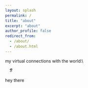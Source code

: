 ```yaml
---
layout: splash
permalink: /
title: "about"
excerpt: "about"
author_profile: false
redirect_from: 
  - /about/
  - /about.html
---
```


my virtual connections with the world:\
<p>
 <a href="https://github.com/matteosaponati" target="_blank"><span style="display: inline-block; vertical-align: middle; margin-left: 12px;"><img src="/images/general/scholar_icon.png" alt="Icon" style="width: 1em; height: 1em;"></span></a>

hey there



